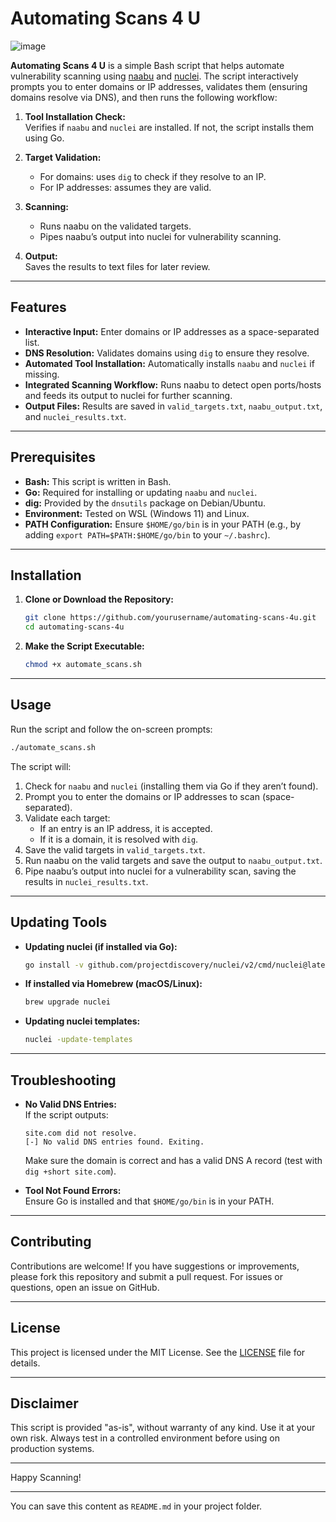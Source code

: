 # Automating Scans 4 U

![image](https://github.com/user-attachments/assets/b70c7831-5448-416a-a660-5a484eecbabe)


**Automating Scans 4 U** is a simple Bash script that helps automate vulnerability scanning using [naabu](https://github.com/projectdiscovery/naabu) and [nuclei](https://github.com/projectdiscovery/nuclei). The script interactively prompts you to enter domains or IP addresses, validates them (ensuring domains resolve via DNS), and then runs the following workflow:

1. **Tool Installation Check:**  
   Verifies if `naabu` and `nuclei` are installed. If not, the script installs them using Go.

2. **Target Validation:**  
   - For domains: uses `dig` to check if they resolve to an IP.
   - For IP addresses: assumes they are valid.

3. **Scanning:**  
   - Runs naabu on the validated targets.
   - Pipes naabu’s output into nuclei for vulnerability scanning.

4. **Output:**  
   Saves the results to text files for later review.

---

## Features

- **Interactive Input:** Enter domains or IP addresses as a space-separated list.
- **DNS Resolution:** Validates domains using `dig` to ensure they resolve.
- **Automated Tool Installation:** Automatically installs `naabu` and `nuclei` if missing.
- **Integrated Scanning Workflow:** Runs naabu to detect open ports/hosts and feeds its output to nuclei for further scanning.
- **Output Files:** Results are saved in `valid_targets.txt`, `naabu_output.txt`, and `nuclei_results.txt`.

---

## Prerequisites

- **Bash:** This script is written in Bash.
- **Go:** Required for installing or updating `naabu` and `nuclei`.
- **dig:** Provided by the `dnsutils` package on Debian/Ubuntu.
- **Environment:** Tested on WSL (Windows 11) and Linux.
- **PATH Configuration:** Ensure `$HOME/go/bin` is in your PATH (e.g., by adding `export PATH=$PATH:$HOME/go/bin` to your `~/.bashrc`).

---

## Installation

1. **Clone or Download the Repository:**

   ```bash
   git clone https://github.com/yourusername/automating-scans-4u.git
   cd automating-scans-4u
   ```

2. **Make the Script Executable:**

   ```bash
   chmod +x automate_scans.sh
   ```

---

## Usage

Run the script and follow the on-screen prompts:

```bash
./automate_scans.sh
```

The script will:

1. Check for `naabu` and `nuclei` (installing them via Go if they aren’t found).
2. Prompt you to enter the domains or IP addresses to scan (space-separated).
3. Validate each target:
   - If an entry is an IP address, it is accepted.
   - If it is a domain, it is resolved with `dig`.
4. Save the valid targets in `valid_targets.txt`.
5. Run naabu on the valid targets and save the output to `naabu_output.txt`.
6. Pipe naabu’s output into nuclei for a vulnerability scan, saving the results in `nuclei_results.txt`.

---

## Updating Tools

- **Updating nuclei (if installed via Go):**

  ```bash
  go install -v github.com/projectdiscovery/nuclei/v2/cmd/nuclei@latest
  ```

- **If installed via Homebrew (macOS/Linux):**

  ```bash
  brew upgrade nuclei
  ```

- **Updating nuclei templates:**

  ```bash
  nuclei -update-templates
  ```

---

## Troubleshooting

- **No Valid DNS Entries:**  
  If the script outputs:
  
  ```
  site.com did not resolve.
  [-] No valid DNS entries found. Exiting.
  ```
  
  Make sure the domain is correct and has a valid DNS A record (test with `dig +short site.com`).

- **Tool Not Found Errors:**  
  Ensure Go is installed and that `$HOME/go/bin` is in your PATH.

---

## Contributing

Contributions are welcome! If you have suggestions or improvements, please fork this repository and submit a pull request. For issues or questions, open an issue on GitHub.

---

## License

This project is licensed under the MIT License. See the [LICENSE](LICENSE) file for details.

---

## Disclaimer

This script is provided "as-is", without warranty of any kind. Use it at your own risk. Always test in a controlled environment before using on production systems.

---

Happy Scanning!  

---

You can save this content as `README.md` in your project folder.
